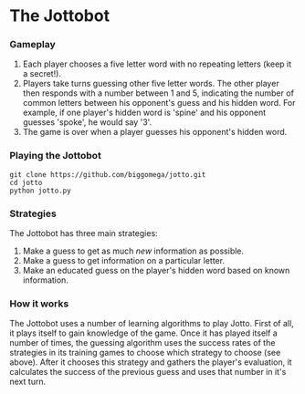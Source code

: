 # The Jottobot
### Gameplay
1. Each player chooses a five letter word with no repeating letters (keep it a secret!).
2. Players take turns guessing other five letter words. The other player then responds with a number between 1 and 5, indicating the number of common letters between his opponent's guess and his hidden word. For example, if one player's hidden word is 'spine' and his opponent guesses 'spoke', he would say '3'.
3. The game is over when a player guesses his opponent's hidden word.
### Playing the Jottobot
```
git clone https://github.com/biggomega/jotto.git
cd jotto
python jotto.py
```
### Strategies
The Jottobot has three main strategies:
1. Make a guess to get as much *new* information as possible.
2. Make a guess to get information on a particular letter.
3. Make an educated guess on the player's hidden word based on known information.
### How it works
The Jottobot uses a number of learning algorithms to play Jotto. First of all, it plays itself to gain knowledge of the game. Once it has played itself a number of times, the guessing algorithm uses the success rates of the strategies in its training games to choose which strategy to choose (see above). After it chooses this strategy and gathers the player's evaluation, it calculates the success of the previous guess and uses that number in it's next turn.
